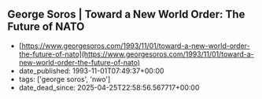  ## George Soros | Toward a New World Order: The Future of NATO
 - [https://www.georgesoros.com/1993/11/01/toward-a-new-world-order-the-future-of-nato](https://www.georgesoros.com/1993/11/01/toward-a-new-world-order-the-future-of-nato)
 - date_published: 1993-11-01T07:49:37+00:00
 - tags: ['george soros', 'nwo']
 - date_dead_since: 2025-04-25T22:58:56.567717+00:00


